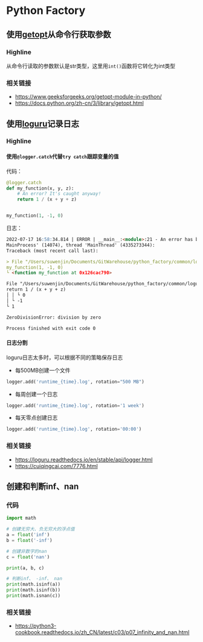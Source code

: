 # Python Factory

## 使用[getopt](common/getopt_example.py)从命令行获取参数

### Highline

从命令行读取的参数默认是str类型，这里用`int()`函数将它转化为int类型

### 相关链接

- https://www.geeksforgeeks.org/getopt-module-in-python/
- https://docs.python.org/zh-cn/3/library/getopt.html

## 使用[loguru](common/loguru_example.py)记录日志

### Highline

#### 使用`@logger.catch`代替`try catch`跟踪变量的值

代码：

```python
@logger.catch
def my_function(x, y, z):
    # An error? It's caught anyway!
    return 1 / (x + y + z)


my_function(1, -1, 0)
```

日志：

```md
2022-07-17 16:58:34.814 | ERROR | __main__:<module>:21 - An error has been caught in function '<module>', process '
MainProcess' (14074), thread 'MainThread' (4335273344):
Traceback (most recent call last):

> File "/Users/suwenjin/Documents/GitWarehouse/python_factory/common/loguru_example.py", line 21, in <module>
my_function(1, -1, 0)
└ <function my_function at 0x126cac790>

File "/Users/suwenjin/Documents/GitWarehouse/python_factory/common/loguru_example.py", line 18, in my_function
return 1 / (x + y + z)
│ │ └ 0
│ └ -1
└ 1

ZeroDivisionError: division by zero

Process finished with exit code 0
```

#### 日志分割

loguru日志太多时，可以根据不同的策略保存日志

- 每500MB创建一个文件

```python
logger.add('runtime_{time}.log', rotation="500 MB")
```

- 每周创建一个日志

```python
logger.add('runtime_{time}.log', rotation='1 week')

```

- 每天零点创建日志

```python
logger.add('runtime_{time}.log', rotation='00:00')
```

### 相关链接

- https://loguru.readthedocs.io/en/stable/api/logger.html
- https://cuiqingcai.com/7776.html

## 创建和判断inf、nan

### 代码

```python
import math

# 创建无穷大、负无穷大的浮点值
a = float('inf')
b = float('-inf')

# 创建非数字的nan
c = float('nan')

print(a, b, c)

# 判断inf、 -inf、 nan
print(math.isinf(a))
print(math.isinf(b))
print(math.isnan(c))
```

### 相关链接

- https://python3-cookbook.readthedocs.io/zh_CN/latest/c03/p07_infinity_and_nan.html
